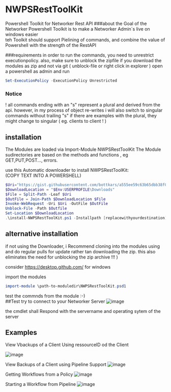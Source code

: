 # NWPSRestToolKit
Powershell Toolkit for Networker Rest API 
###about
the Goal of the Networker Powershell Toolkit is to make a Networker Admin´s live on windows easier  
teh Toolkit should support Pielining of commands, and combine the value of Powershell with the strength of the RestAPI


###requirements
in order to run the commands, you need to unrestrict executionpolicy.
also, make sure to unblock the zipfile if you download the modules as zip and not via git ( unblock-file or right click in explorer )
open a powershell as admin and run
```powershell
Set-ExecutionPolicy -ExecutionPolicy Unrestricted
```
### Notice
! all commands ending with an "s"  represent a plural and derived from the api. however, in my process of object re-writes i will also switch to singular commands without trailing "s"
if there are examples with the plural, they might change to singular ( eg. clients to client ! )

## installation  
The Modules are loaded via Import-Module NWPSRestToolKit
The Module sudirectories are based on the methods and functions , eg GET,PUT,POST..., errors.

use this Automatic downloader to install NWPSRestToolKit:  
(COPY TEXT INTO A  POWERSHELL)
```Powershell
$Uri="https://gist.githubusercontent.com/bottkars/a555ee59c63b65dbb38f027a547030ba/raw/install-nwpsresttoolkit.ps1"
$DownloadLocation = "$Env:USERPROFILE\Downloads"
$File = Split-Path -Leaf $Uri
$OutFile = Join-Path $DownloadLocation $File
Invoke-WebRequest -Uri $Uri -OutFile $OutFile
Unblock-File -Path $Outfile
Set-Location $DownloadLocation
.\install-NWPSRestToolKit.ps1 -Installpath [replacewithyourdestination]
```
## alternative installation  
if not using the Downloader, i Recommend cloning into the modules using and do regular pulls for update rather tan downloading the zip. this also eliminates the need for unblocking the zip archive !!! )

consider https://desktop.github.com/ for windows

import the modules
```powershell
import-module \path-to-moduledir\NWPSRestToolKit.psd1
```

test the commnds from the module :-)  
##Test
try to connect to your Networker Server
![image](https://cloud.githubusercontent.com/assets/8255007/16623331/c5bf023c-439d-11e6-9186-e271953b3285.png)

the cmdlet shall Respond with the servername and operating sytem of the server

## Examples  
View Vbackups of a Client Using ressourceID od the Client

![image](https://cloud.githubusercontent.com/assets/8255007/16623185/37dec11e-439d-11e6-8484-28f60357836a.png)


View Backups of a Client using Pipeline Support
![image](https://cloud.githubusercontent.com/assets/8255007/16623088/d43bd0ca-439c-11e6-85cc-5cac73e6ac8c.png)

Getting Workflows from a Policy
![image](https://cloud.githubusercontent.com/assets/8255007/16629401/cf8e4bde-43b5-11e6-86ba-585abd6ed13c.png)


Starting a Workflow from Pipeline
![image](https://cloud.githubusercontent.com/assets/8255007/16629296/95f61686-43b5-11e6-9a57-feeb75483c6b.png)

